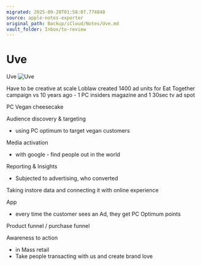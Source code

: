 ```yaml
---
migrated: 2025-09-20T01:58:07.774048
source: apple-notes-exporter
original_path: Backup/iCloud/Notes/Uve.md
vault_folder: Inbox/to-review
---
```

# Uve



Uve 
![Uve](images/Uve.jpeg)

Have to be creative at scale
Loblaw created 1400 ad units for Eat Together campaign vs 10 years ago - 1 PC insiders magazine and 1 30sec tv ad spot

PC Vegan cheesecake 

Audience discovery & targeting 

- using PC optimum to target vegan customers

Media activation 

- with google - find people out in the world 

Reporting & Insights
- Subjected to advertising, who converted 

Taking instore data and connecting it with online experience 

App 
- every time the customer sees an Ad, they get PC Optimum points 

Product funnel / purchase funnel

Awareness to action 

- in Mass retail
- Take people transacting with us and create brand love

